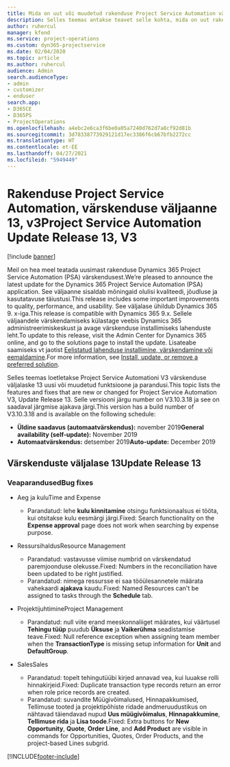 ```yaml
---
title: Mida on uut või muudetud rakenduse Project Service Automation värskenduse väljaandes 13, V3
description: Selles teemas antakse teavet selle kohta, mida on uut rakenduse Project Service Automation värskenduse väljaandes 13, v3.
author: ruhercul
manager: kfend
ms.service: project-operations
ms.custom: dyn365-projectservice
ms.date: 02/04/2020
ms.topic: article
ms.author: ruhercul
audience: Admin
search.audienceType:
- admin
- customizer
- enduser
search.app:
- D365CE
- D365PS
- ProjectOperations
ms.openlocfilehash: a4ebc2e6ca3f6be0a05a7240d762d7a8cf92d81b
ms.sourcegitcommit: 3d78338773929121d17ec3386f6cb67bfb2272cc
ms.translationtype: HT
ms.contentlocale: et-EE
ms.lasthandoff: 04/27/2021
ms.locfileid: "5949449"
---
```

# <a name="project-service-automation-update-release-13-v3"></a><span data-ttu-id="d5b69-103">Rakenduse Project Service Automation, värskenduse väljaanne 13, v3</span><span class="sxs-lookup"><span data-stu-id="d5b69-103">Project Service Automation Update Release 13, V3</span></span>

[!include [banner](../includes/psa-now-project-operations.md)]

<span data-ttu-id="d5b69-104">Meil on hea meel teatada uusimast rakenduse Dynamics 365 Project Service Automation (PSA) värskendusest.</span><span class="sxs-lookup"><span data-stu-id="d5b69-104">We’re pleased to announce the latest update for the Dynamics 365 Project Service Automation (PSA) application.</span></span> <span data-ttu-id="d5b69-105">See väljaanne sisaldab mõningaid olulisi kvaliteedi, jõudluse ja kasutatavuse täiustusi.</span><span class="sxs-lookup"><span data-stu-id="d5b69-105">This release includes some important improvements to quality, performance, and usability.</span></span> <span data-ttu-id="d5b69-106">See väljalase ühildub Dynamics 365 9. x-iga.</span><span class="sxs-lookup"><span data-stu-id="d5b69-106">This release is compatible with Dynamics 365 9.x.</span></span> <span data-ttu-id="d5b69-107">Sellele väljaandele värskendamiseks külastage veebis Dynamics 365 administreerimiskeskust ja avage värskenduse installimiseks lahenduste leht.</span><span class="sxs-lookup"><span data-stu-id="d5b69-107">To update to this release, visit the Admin Center for Dynamics 365 online, and go to the solutions page to install the update.</span></span> <span data-ttu-id="d5b69-108">Lisateabe saamiseks vt jaotist [Eelistatud lahenduse installimine, värskendamine või eemaldamine](/power-platform/admin/install-remove-preferred-solution).</span><span class="sxs-lookup"><span data-stu-id="d5b69-108">For more information, see [Install, update, or remove a preferred solution](/power-platform/admin/install-remove-preferred-solution).</span></span>

<span data-ttu-id="d5b69-109">Selles teemas loetletakse Project Service Automationi V3 värskenduse väljalaske 13 uusi või muudetud funktsioone ja parandusi.</span><span class="sxs-lookup"><span data-stu-id="d5b69-109">This topic lists the features and fixes that are new or changed for Project Service Automation V3, Update Release 13.</span></span> <span data-ttu-id="d5b69-110">Selle versiooni järgu number on V3.10.3.18 ja see on saadaval järgmise ajakava järgi.</span><span class="sxs-lookup"><span data-stu-id="d5b69-110">This version has a build number of V3.10.3.18 and is available on the following schedule:</span></span>

- <span data-ttu-id="d5b69-111">**Üldine saadavus (automaatvärskendus):** november 2019</span><span class="sxs-lookup"><span data-stu-id="d5b69-111">**General availability (self-update):** November 2019</span></span>
- <span data-ttu-id="d5b69-112">**Automaatvärskendus:** detsember 2019</span><span class="sxs-lookup"><span data-stu-id="d5b69-112">**Auto-update:** December 2019</span></span>


## <a name="update-release-13"></a><span data-ttu-id="d5b69-113">Värskenduste väljalase 13</span><span class="sxs-lookup"><span data-stu-id="d5b69-113">Update Release 13</span></span> 

### <a name="bug-fixes"></a><span data-ttu-id="d5b69-114">Veaparandused</span><span class="sxs-lookup"><span data-stu-id="d5b69-114">Bug fixes</span></span>

- <span data-ttu-id="d5b69-115">Aeg ja kulu</span><span class="sxs-lookup"><span data-stu-id="d5b69-115">Time and Expense</span></span>

     - <span data-ttu-id="d5b69-116">Parandatud: lehe **kulu kinnitamine** otsingu funktsionaalsus ei tööta, kui otsitakse kulu eesmärgi järgi.</span><span class="sxs-lookup"><span data-stu-id="d5b69-116">Fixed: Search functionality on the **Expense approval** page does not work when searching by expense purpose.</span></span>

- <span data-ttu-id="d5b69-117">Ressursihaldus</span><span class="sxs-lookup"><span data-stu-id="d5b69-117">Resource Management</span></span>

     - <span data-ttu-id="d5b69-118">Parandatud: vastavusse viimise numbrid on värskendatud paremjoonduse olekusse.</span><span class="sxs-lookup"><span data-stu-id="d5b69-118">Fixed: Numbers in the reconciliation have been updated to be right justified.</span></span>
     - <span data-ttu-id="d5b69-119">Parandatud: nimega ressursse ei saa tööülesannetele määrata vahekaardi **ajakava** kaudu.</span><span class="sxs-lookup"><span data-stu-id="d5b69-119">Fixed: Named Resources can't be assigned to tasks through the **Schedule** tab.</span></span>

- <span data-ttu-id="d5b69-120">Projektijuhtimine</span><span class="sxs-lookup"><span data-stu-id="d5b69-120">Project Management</span></span>

     - <span data-ttu-id="d5b69-121">Parandatud: null viite erand meeskonnaliiget määrates, kui väärtusel **Tehingu tüüp** puudub **Üksuse** ja **Vaikerühma** seadistamise teave.</span><span class="sxs-lookup"><span data-stu-id="d5b69-121">Fixed: Null reference exception when assigning team member when the **TransactionType** is missing setup information for **Unit** and **DefaultGroup**.</span></span>

- <span data-ttu-id="d5b69-122">Sales</span><span class="sxs-lookup"><span data-stu-id="d5b69-122">Sales</span></span>

     - <span data-ttu-id="d5b69-123">Parandatud: topelt tehingutüübi kirjed annavad vea, kui luuakse rolli hinnakirjeid.</span><span class="sxs-lookup"><span data-stu-id="d5b69-123">Fixed: Duplicate transaction type records return an error when role price records are created.</span></span>
     - <span data-ttu-id="d5b69-124">Parandatud: suvandite Müügivõimalused, Hinnapakkumised, Tellimuse tooted ja projektipõhiste ridade andmeruudustikus on nähtavad täiendavad nupud **Uus müügivõimalus**, **Hinnapakkumine**, **Tellimuse rida** ja **Lisa toode**.</span><span class="sxs-lookup"><span data-stu-id="d5b69-124">Fixed: Extra buttons for **New Opportunity**, **Quote**, **Order Line**, and **Add Product** are visible in commands for Opportunities, Quotes, Order Products, and the project-based Lines subgrid.</span></span>




[!INCLUDE[footer-include](../includes/footer-banner.md)]